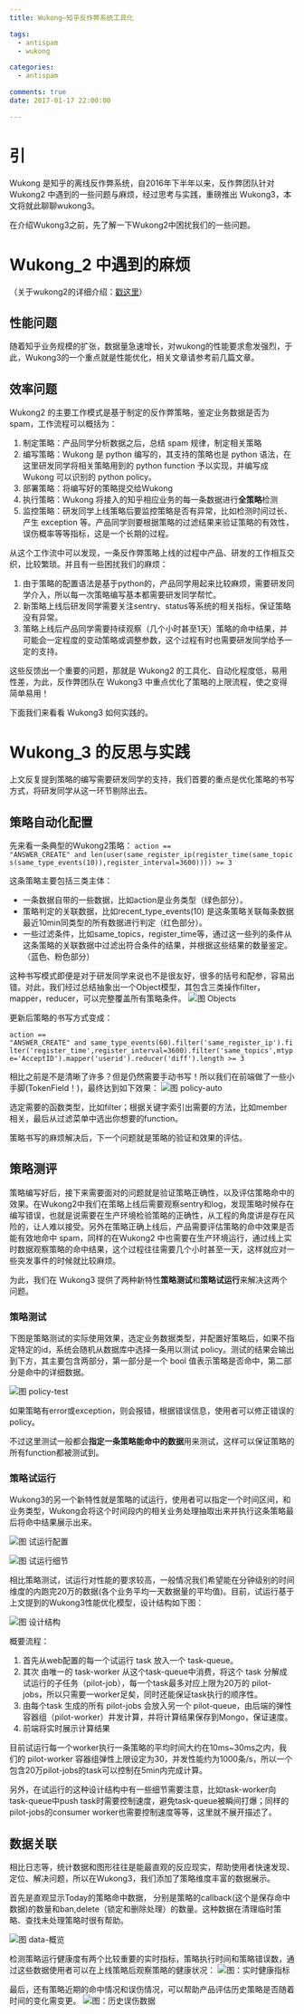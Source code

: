 ```yaml
---
title: Wukong—知乎反作弊系统工具化

tags:
  - antispam
  - wukong

categories:
  - antispam

comments: true
date: 2017-01-17 22:00:00

---
```


# 引

Wukong 是知乎的离线反作弊系统，自2016年下半年以来，反作弊团队针对 Wukong2 中遇到的一些问题与麻烦，经过思考与实践，重磅推出 Wukong3，本文将就此聊聊wukong3。

在介绍Wukong3之前，先了解一下Wukong2中困扰我们的一些问题。

# Wukong_2 中遇到的麻烦

（关于wukong2的详细介绍：[戳这里](http://www.infoq.com/cn/presentations/zhihu-anti-cheat-system-evolution)）

## 性能问题

随着知乎业务规模的扩张，数据量急速增长，对wukong的性能要求愈发强烈，于此，Wukong3的一个重点就是性能优化，相关文章请参考前几篇文章。

## 效率问题

Wukong2 的主要工作模式是基于制定的反作弊策略，鉴定业务数据是否为spam，工作流程可以概括为：

1.  制定策略：产品同学分析数据之后，总结 spam 规律，制定相关策略
2.  编写策略：Wukong 是 python 编写的，其支持的策略也是 python 语法，在这里研发同学将相关策略用到的 python function 予以实现，并编写成 Wukong 可以识别的 python policy。
3.  部署策略：将编写好的策略提交给Wukong
4.  执行策略：Wukong 将接入的知乎相应业务的每一条数据进行**全策略**检测
5.  监控策略：研发同学上线策略后要监控策略是否有异常，比如检测时间过长、产生 exception 等。产品同学则要根据策略的过滤结果来验证策略的有效性，误伤概率等等指标，这是一个长期的过程。

从这个工作流中可以发现，一条反作弊策略上线的过程中产品、研发的工作相互交织，比较繁琐。并且有一些困扰我们的麻烦：

1.  由于策略的配置语法是基于python的，产品同学用起来比较麻烦，需要研发同学介入，所以每一次策略编写基本都需要研发同学帮忙。
2.  新策略上线后研发同学需要关注sentry、status等系统的相关指标，保证策略没有异常。
3.  策略上线后产品同学需要持续观察（几个小时甚至1天）策略的命中结果，并可能会一定程度的变动策略或调整参数，这个过程有时也需要研发同学给予一定的支持。

这些反馈出一个重要的问题，那就是 Wukong2 的工具化、自动化程度低，易用性差，为此，反作弊团队在 Wukong3 中重点优化了策略的上限流程，使之变得简单易用！

下面我们来看看 Wukong3 如何实践的。

# Wukong_3 的反思与实践

上文反复提到策略的编写需要研发同学的支持，我们首要的重点是优化策略的书写方式，将研发同学从这一环节剔除出去。

## 策略自动化配置

先来看一条典型的Wukong2策略：
`action == "ANSWER_CREATE" and len(user(same_register_ip(register_time(same_topics(same_type_events(10)),register_interval=3600)))) >= 3`

这条策略主要包括三类主体：

*   一条数据自带的一些数据，比如action是业务类型（绿色部分）。
*   策略判定的关联数据，比如recent_type_events(10) 是这条策略关联每条数据最近10min同类型的所有数据进行判定（红色部分）。
*   一些过滤条件，比如same_topics，register_time等，通过这一些列的条件从这条策略的关联数据中过滤出符合条件的结果，并根据这些结果的数量鉴定。（蓝色、粉色部分）

这种书写模式即便是对于研发同学来说也不是很友好，很多的括号和配参，容易出错。对此，我们经过总结抽象出一个Object模型，其包含三类操作filter，mapper，reducer，可以完整覆盖所有策略条件。
![图 Objects](https://upload-images.jianshu.io/upload_images/5915508-9420ca7a078b0359.png?imageMogr2/auto-orient/strip%7CimageView2/2/w/1240)

更新后策略的书写方式变成：

`action == "ANSWER_CREATE" and same_type_events(60).filter('same_register_ip').filter('register_time',register_interval=3600).filter('same_topics',mtype='AcceptID').mapper('userid').reducer('diff').length >= 3`

相比之前是不是清晰了许多？但是仍然需要手动书写！所以我们在前端做了一些小手脚(TokenField！)，最终达到如下效果：
![图 policy-auto](https://upload-images.jianshu.io/upload_images/5915508-bc4a695a6041de2a.png?imageMogr2/auto-orient/strip%7CimageView2/2/w/1240)

选定需要的函数类型，比如filter；根据关键字索引出需要的方法，比如member相关，最后从过滤菜单中选出你想要的function。

策略书写的麻烦解决后，下一个问题就是策略的验证和效果的评估。

## 策略测评

策略编写好后，接下来需要面对的问题就是验证策略正确性，以及评估策略命中的效果。在Wukong2中我们在策略上线后需要观察sentry和log，发现策略时候存在编写错误，也就是说需要在生产环境检验策略的正确性，从工程的角度讲是存在风险的，让人难以接受。另外在策略正确上线后，产品需要评估策略的命中效果是否能有效地命中 spam，同样的在Wukong2 中也需要在生产环境运行，通过线上实时数据观察策略的命中结果，这个过程往往需要几个小时甚至一天，这样就应对一些突发事件的时候就比较麻烦。

为此，我们在 Wukong3 提供了两种新特性**策略测试**和**策略试运行**来解决这两个问题。

### 策略测试

下图是策略测试的实际使用效果，选定业务数据类型，并配置好策略后，如果不指定特定的id，系统会随机从数据库中选择一条用以测试 policy。测试的结果会输出到下方，其主要包含两部分，第一部分是一个 bool 值表示策略是否命中，第二部分是命中的详细数据。

![图 policy-test](https://upload-images.jianshu.io/upload_images/5915508-259719de006ec74c.png?imageMogr2/auto-orient/strip%7CimageView2/2/w/1240)

如果策略有error或exception，则会报错，根据错误信息，使用者可以修正错误的policy。

不过这里测试一般都会**指定一条策略能命中的数据**用来测试，这样可以保证策略的所有function都被测试到。

### 策略试运行

Wukong3的另一个新特性就是策略的试运行，使用者可以指定一个时间区间，和业务类型，Wukong会将这个时间段内的相关业务处理抽取出来并执行这条策略最后将命中结果展示出来。

![图 试运行配置](https://upload-images.jianshu.io/upload_images/5915508-9c3a61d3a300d884.png?imageMogr2/auto-orient/strip%7CimageView2/2/w/1240)

![图 试运行细节](https://upload-images.jianshu.io/upload_images/5915508-80acac521f74544b.png?imageMogr2/auto-orient/strip%7CimageView2/2/w/1240)

相比策略测试，试运行对性能的要求较高，一般情况我们希望能在分钟级别的时间维度的内跑完20万的数据(各个业务平均一天数据量的平均值)。目前，试运行基于上文提到的Wukong3性能优化模型，设计结构如下图：

![图 设计结构](https://upload-images.jianshu.io/upload_images/5915508-9ab8f249bdbc14f7.png?imageMogr2/auto-orient/strip%7CimageView2/2/w/1240)

概要流程：

1.  首先从web配置的每一个试运行 task 放入一个 task-queue。
2.  其次 由唯一的 task-worker 从这个task-queue中消费，将这个 task 分解成试运行的子任务（pilot-job），每一个task最多对应上限为20万的 pilot-jobs，所以只需要一worker足矣，同时还能保证task执行的顺序性。
3.  由每个task 生成的所有 pilot-jobs 会放入另一个 pilot-queue，由后端的弹性容器组（pilot-worker）并发计算，并将计算结果保存到Mongo，保证速度。
4.  前端将实时展示计算结果

目前试运行每一个worker执行一条策略的平均时间大约在10ms~30ms之内，我们的 pilot-worker 容器组弹性上限设定为30，并发性能约为1000条/s，所以一个包含20万pilot-jobs的task可以控制在5min内完成计算。

另外，在试运行的这种设计结构中有一些细节需要注意，比如task-worker向task-queue中push task时需要控制速度，避免task-queue被瞬间打爆；同样的pilot-jobs的consumer worker也需要控制速度等等，这里就不展开描述了。

## 数据关联

相比日志等，统计数据和图形往往是能最直观的反应现实，帮助使用者快速发现、定位、解决问题，所以在Wukong3，我们添加了策略维度丰富的数据展示。

首先是直观显示Today的策略命中数据， 分别是策略的callback(这个是保存命中数据)的数量和ban,delete（锁定和删除处理）的数量。这种数据在清理临时策略、查找未处理策略时很有帮助。

![图 data-概览](https://upload-images.jianshu.io/upload_images/5915508-901f3978d21e4db8.png?imageMogr2/auto-orient/strip%7CimageView2/2/w/1240)

检测策略运行健康度有两个比较重要的实时指标，策略执行时间和策略错误数，通过这些数据使用者可以在上线策略后观察策略的健康状况：
![图：实时健康指标](https://upload-images.jianshu.io/upload_images/5915508-8df06e4210907f5a.png?imageMogr2/auto-orient/strip%7CimageView2/2/w/1240)

最后，还有策略近期的命中情况和误伤情况，可以帮助产品评估历史策略是否随着时间的变化需变更。
![图：历史误伤数据](https://upload-images.jianshu.io/upload_images/5915508-3ca10219afd0ef41.png?imageMogr2/auto-orient/strip%7CimageView2/2/w/1240)
